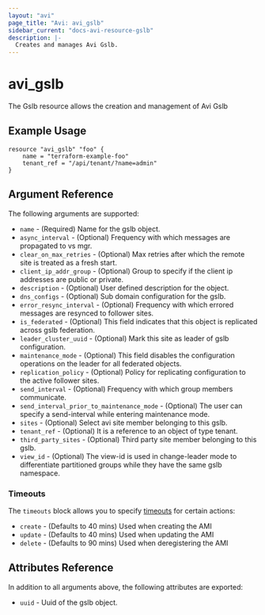```yaml
---
layout: "avi"
page_title: "Avi: avi_gslb"
sidebar_current: "docs-avi-resource-gslb"
description: |-
  Creates and manages Avi Gslb.
---
```


# avi_gslb

The Gslb resource allows the creation and management of Avi Gslb

## Example Usage

```hcl
resource "avi_gslb" "foo" {
    name = "terraform-example-foo"
    tenant_ref = "/api/tenant/?name=admin"
}
```

## Argument Reference

The following arguments are supported:

* `name` - (Required) Name for the gslb object.
* `async_interval` - (Optional) Frequency with which messages are propagated to vs mgr.
* `clear_on_max_retries` - (Optional) Max retries after which the remote site is treated as a fresh start.
* `client_ip_addr_group` - (Optional) Group to specify if the client ip addresses are public or private.
* `description` - (Optional) User defined description for the object.
* `dns_configs` - (Optional) Sub domain configuration for the gslb.
* `error_resync_interval` - (Optional) Frequency with which errored messages are resynced to follower sites.
* `is_federated` - (Optional) This field indicates that this object is replicated across gslb federation.
* `leader_cluster_uuid` - (Optional) Mark this site as leader of gslb configuration.
* `maintenance_mode` - (Optional) This field disables the configuration operations on the leader for all federated objects.
* `replication_policy` - (Optional) Policy for replicating configuration to the active follower sites.
* `send_interval` - (Optional) Frequency with which group members communicate.
* `send_interval_prior_to_maintenance_mode` - (Optional) The user can specify a send-interval while entering maintenance mode.
* `sites` - (Optional) Select avi site member belonging to this gslb.
* `tenant_ref` - (Optional) It is a reference to an object of type tenant.
* `third_party_sites` - (Optional) Third party site member belonging to this gslb.
* `view_id` - (Optional) The view-id is used in change-leader mode to differentiate partitioned groups while they have the same gslb namespace.


### Timeouts

The `timeouts` block allows you to specify [timeouts](https://www.terraform.io/docs/configuration/resources.html#timeouts) for certain actions:

* `create` - (Defaults to 40 mins) Used when creating the AMI
* `update` - (Defaults to 40 mins) Used when updating the AMI
* `delete` - (Defaults to 90 mins) Used when deregistering the AMI

## Attributes Reference

In addition to all arguments above, the following attributes are exported:

* `uuid` -  Uuid of the gslb object.

